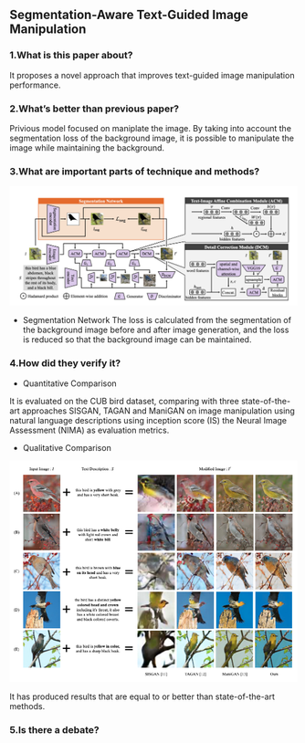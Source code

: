 ## Segmentation-Aware Text-Guided Image Manipulation

### 1.What is this paper about?

It proposes a novel approach that improves text-guided image manipulation performance.

### 2.What’s better than previous paper?

Privious model focused on maniplate the image.
By taking into account the segmentation loss of the background image, it is possible to manipulate the image while maintaining the background.

### 3.What are important parts of technique and methods?

![model](../../img/Segmentation-Aware_Text-Guided_Image_Manipulation_model.png) 


- Segmentation Network
The loss is calculated from the segmentation of the background image before and after image generation, and the loss is reduced so that the background image can be maintained.



### 4.How did they verify it?

- Quantitative Comparison

It is evaluated on the CUB bird dataset, comparing with three state-of-the-art approaches SISGAN, TAGAN and ManiGAN on image manipulation using natural language descriptions using inception score (IS) the Neural Image Assessment (NIMA) as evaluation metrics.

- Qualitative Comparison

![result](../../img/Segmentation-Aware_Text-Guided_Image_Manipulation_result.png) 

It has produced results that are equal to or better than state-of-the-art methods.

### 5.Is there a debate?


